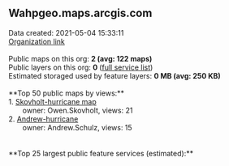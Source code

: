 <h2>Wahpgeo.maps.arcgis.com</h2> Data created: 2021-05-04 15:33:11 <br /><a target='new' href='https://Wahpgeo.maps.arcgis.com'>Organization link</a><br /><br />Public maps on this org: <b>2 (avg: 122 maps)</b><br />Public layers on this org: <b>0 </b>(<a target='new' href='https://services.arcgis.com/eOrGNVNbrTJ9rWAX/ArcGIS/rest/services'>full service list</a>)<br />Estimated storaged used by feature layers: <b>0 MB (avg: 250 KB)</b><br /><br />**Top 50 public maps by views:**<br />  1. <a target='new' href='https://www.arcgis.com/home/item.html?id=57ba3eb926e2435583bf3d8693ebd2f0'>Skovholt-hurricane map</a> <br />  &nbsp;&nbsp;&nbsp;&nbsp; &nbsp;&nbsp;owner: Owen.Skovholt, views: 21<br />  2. <a target='new' href='https://www.arcgis.com/home/item.html?id=7a790d0884d647ca9a6acebaad974d30'>Andrew-hurricane</a> <br />  &nbsp;&nbsp;&nbsp;&nbsp; &nbsp;&nbsp;owner: Andrew.Schulz, views: 15<br /><br /><br />**Top 25 largest public feature services (estimated):**<br />